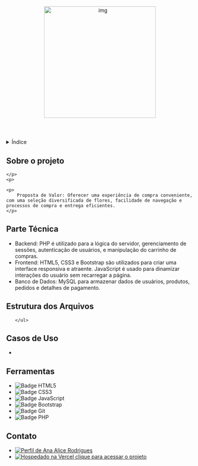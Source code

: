 <!DOCTYPE html>
<html lang="pt-br">
<head>
    <meta charset="UTF-8">
    <meta name="viewport" content="width=device-width, initial-scale=1.0">
    <meta name="description" content=" ">
    <meta name="keywords" content="">
    <meta name="author" content="Ana Alice Rodrigues">
    
</head>
<body>

<header>
    <h1></h1>
    <img src="" alt="img" width="300" height="auto">
</header>

<details>
    <summary>Índice</summary>
    <ol>
        <li><a href="#sobre-o-projeto">Sobre o projeto</a></li>
        <li><a href="#parte-tecnica">Parte Técnica</a></li>
        <li><a href="#estrutura-dos-arquivos">Estrutura dos Arquivos</a></li>
        <li><a href="#casos-de-uso">Casos de Uso</a></li>
        <li><a href="#ferramentas">Ferramentas</a></li>
        <li><a href="#contato">Contato</a></li>
    </ol>
</details>

<section id="sobre-o-projeto">
    <h2>Sobre o projeto</h2>
    <p>
     
    </p>
    <p>
       
    <p>
        Proposta de Valor: Oferecer uma experiência de compra conveniente, com uma seleção diversificada de flores, facilidade de navegação e processos de compra e entrega eficientes.
    </p>
</section>

<section id="parte-tecnica">
    <h2>Parte Técnica</h2>
    <ul>
        <li>Backend: PHP é utilizado para a lógica do servidor, gerenciamento de sessões, autenticação de usuários, e manipulação do carrinho de compras.</li>
        <li>Frontend: HTML5, CSS3 e Bootstrap são utilizados para criar uma interface responsiva e atraente. JavaScript é usado para dinamizar interações do usuário sem recarregar a página.</li>
        <li>Banco de Dados: MySQL para armazenar dados de usuários, produtos, pedidos e detalhes de pagamento.</li>
    </ul>
</section>

<section id="estrutura-dos-arquivos">
    <h2>Estrutura dos Arquivos</h2>
    <ul>
        
    </ul>
</section>

<section id="casos-de-uso">
    <h2>Casos de Uso</h2>
    <ul>
      <li>
    </ul>
</section>

<section id="ferramentas">
    <h2>Ferramentas</h2>
    <ul>
        <li><img src="https://img.shields.io/badge/HTML-239120?style=for-the-badge&logo=html5&logoColor=white" alt="Badge HTML5"></li>
        <li><img src="https://img.shields.io/badge/CSS3-1572B6?style=for-the-badge&logo=css3&logoColor=white" alt="Badge CSS3"></li>
        <li><img src="https://img.shields.io/badge/JavaScript-F7DF1E?style=for-the-badge&logo=javascript&logoColor=black" alt="Badge JavaScript"></li>
        <li><img src="https://img.shields.io/badge/Bootstrap-563D7C?style=for-the-badge&logo=bootstrap&logoColor=white" alt="Badge Bootstrap"></li>
        <li><img src="https://img.shields.io/badge/GIT-E44C30?style=for-the-badge&logo=git&logoColor=white" alt="Badge Git"></li>
        <li><img src="https://img.shields.io/badge/PHP-777BB4?style=for-the-badge&logo=php&logoColor=white" alt="Badge PHP"></li>
    </ul>
</section>

<section id="contato">
    <h2>Contato</h2>
    <ul>
        <li><a href="https://linktr.ee/anaeanali5" target="_blank"><img src="https://img.shields.io/badge/Ana_Alice_Rodrigues-blue?style=for-the-badge" alt="Perfil de Ana Alice Rodrigues"></a></li>
        <li><a href="https://ebac-shoes-murex.vercel.app/" target="_blank"><img src="https://img.shields.io/badge/Vercel-000000?style=for-the-badge&logo=vercel&logoColor=white" alt="Hospedado na Vercel"> clique para acessar o projeto</a></li>
    </ul>
</section>

</body>
</html>
